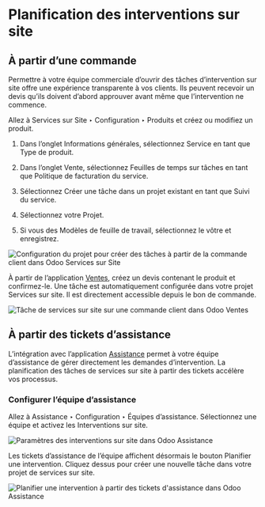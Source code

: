 # Planification des interventions sur site

## À partir d’une commande

Permettre à votre équipe commerciale d’ouvrir des tâches d’intervention sur
site offre une expérience transparente à vos clients. Ils peuvent recevoir un
devis qu’ils doivent d’abord approuver avant même que l’intervention ne
commence.

Allez à Services sur Site ‣ Configuration ‣ Produits et créez ou modifiez un
produit.

  1. Dans l’onglet Informations générales, sélectionnez Service en tant que Type de produit.

  2. Dans l’onglet Vente, sélectionnez Feuilles de temps sur tâches en tant que Politique de facturation du service.

  3. Sélectionnez Créer une tâche dans un projet existant en tant que Suivi du service.

  4. Sélectionnez votre Projet.

  5. Si vous des Modèles de feuille de travail, sélectionnez le vôtre et enregistrez.

![Configuration du projet pour créer des tâches à partir de la commande client
dans Odoo Services sur Site](../../../_images/product-configuration1.png)

À partir de l’application [Ventes](../../sales/sales.html), créez un devis
contenant le produit et confirmez-le. Une tâche est automatiquement configurée
dans votre projet Services sur site. Il est directement accessible depuis le
bon de commande.

![Tâche de services sur site sur une commande client dans Odoo
Ventes](../../../_images/task-on-so.png)

## À partir des tickets d’assistance

L’intégration avec l’application [Assistance](../helpdesk.html) permet à votre
équipe d’assistance de gérer directement les demandes d’intervention. La
planification des tâches de services sur site à partir des tickets accélère
vos processus.

### Configurer l’équipe d’assistance

Allez à Assistance ‣ Configuration ‣ Équipes d’assistance. Sélectionnez une
équipe et activez les Interventions sur site.

![Paramètres des interventions sur site dans Odoo
Assistance](../../../_images/helpdesk-settings.png)

Les tickets d’assistance de l’équipe affichent désormais le bouton Planifier
une intervention. Cliquez dessus pour créer une nouvelle tâche dans votre
projet de services sur site.

![Planifier une intervention à partir des tickets d'assistance dans Odoo
Assistance](../../../_images/plan-intervention-from-ticket.png)

